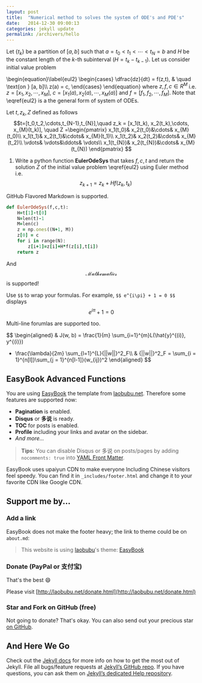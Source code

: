 ```yaml
---
layout: post
title:  "Numerical method to solves the system of ODE's and PDE's"
date:   2014-12-30 09:00:13
categories: jekyll update
permalink: /archivers/hello
---
```


Let $\{ t_k\}$ be a partition of $[a,b]$ such that $a=t_0<t_1<\cdots<t_{N}=b$ and $H$ be the constant length of the $k$-th subinterval ($H = t_k - t_{k-1}$). Let us consider initial value problem

\begin{equation}\label{eul2}
  \begin{cases}
    \dfrac{dz}{dt} = f(z,t),      & \quad \text{on } [a, b]\\\\
    z(a) = c,
  \end{cases}
\end{equation}
where $z,f,c\in R^M$ i.e. $z = [x_1, x_2,\cdots, x_{M}]$, $c = [x_1(a), x_2(a),\cdots, x_{M}(a)]$ and $f = [f_1, f_2,\cdots, f_{M}]$. Note that \eqref{eul2} is a the general form of system of ODEs. 

Let $t, z_k,Z$ defined as follows $$t=[t_0,t_2,\cdots,t_{N-1},t_{N}],\quad z_k = [x_1(t_k), x_2(t_k),\cdots, x_{M}(t_k)], \quad
Z =\begin{pmatrix}
x_1(t_0)& x_2(t_0)&\cdots& x_{M}(t_0)\\
x_1(t_1)& x_2(t_1)&\cdots& x_{M}(t_1)\\
x_1(t_2)& x_2(t_2)&\cdots& x_{M}(t_2)\\
\vdots& \vdots&\ddots& \vdots\\
x_1(t_{N})& x_2(t_{N})&\cdots& x_{M}(t_{N})
\end{pmatrix}
$$

1. Write a python function <b> EulerOdeSys </b> that takes $f,c,t$ and return the solution $Z$ of the initial value problem \eqref{eul2} using Euler method i.e.
$$ z_{k+1} = z_k + Hf(z_k,t_k) $$
<!--more-->

GitHub Flavored Markdown is supported.

```ruby
def EulerOdeSys(f,c,t):
    H=t[1]-t[0]
    N=len(t)-1
    M=len(c)
    z = np.ones((N+1, M))
    z[0] = c
    for i in range(N):
        z[i+1]=z[i]+H*f(z[i],t[i])
    return z
```

And $$\mathcal{ Mathematics }$$ is supported!

Use `$$` to wrap your formulas. For example, `$$ e^{i\pi} + 1 = 0 $$` displays $$  e^{i\pi} + 1 = 0  $$

Multi-line forumlas are supported too.

$$
\begin{aligned}
& J(w, b) = \frac{1}{m} \sum_{i=1}^{m}L(\hat{y}^{(i)}, y^{(i)})
+ \frac{\lambda}{2m} \sum_{l=1}^{L}{||w||}^2_F\\\\
& {||w||}^2_F = \sum_{i = 1}^{n[l]}\sum_{j = 1}^{n[l-1]}(w_{ij})^2
\end{aligned}
$$


## EasyBook Advanced Functions ##

You are using [EasyBook][github-easybook] the template from [laobubu.net](http://laobubu.net). Therefore some features are supported now:

* **Pagination** is enabled.
* **Disqus** or **多说** is ready.
* **TOC** for posts is enabled.
* **Profile** including your links and avatar on the sidebar.
* *And more...*

> **Tips:** You can disable Disqus or 多说 on posts/pages by adding `nocomments: true` into [YAML Front Matter][frontmatter].

EasyBook uses upaiyun CDN to make everyone lncluding Chinese visitors feel speedy. You can find it in `_includes/footer.html` and change it to your favorite CDN like Google CDN.

## Support me by... ##

### Add a link ###

EasyBook does not make the footer heavy; the link to theme could be on `about.md`:

> This website is using [laobubu](http://laobubu.net)'s theme: [EasyBook](https://github.com/laobubu/jekyll-theme-EasyBook)

### Donate (PayPal or 支付宝) ###

That's the best :smile: 

Please visit [http://laobubu.net/donate.html](http://laobubu.net/donate.html)

### Star and Fork on GitHub (free) ###

Not going to donate? That's okay. You can also send out your precious star [on GitHub][github-easybook].

## And Here We Go ##

Check out the [Jekyll docs][jekyll] for more info on how to get the most out of Jekyll. File all bugs/feature requests at [Jekyll’s GitHub repo][jekyll-gh]. If you have questions, you can ask them on [Jekyll’s dedicated Help repository][jekyll-help].

[jekyll]:      http://jekyllrb.com
[jekyll-gh]:   https://github.com/jekyll/jekyll
[jekyll-help]: https://github.com/jekyll/jekyll-help
[frontmatter]: http://jekyllrb.com/docs/frontmatter/
[github-easybook]: https://github.com/laobubu/jekyll-theme-EasyBook
